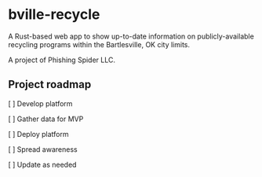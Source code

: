 # bville-recycle

A Rust-based web app to show up-to-date information on publicly-available recycling programs within the Bartlesville, OK city limits. 

A project of Phishing Spider LLC. 

## Project roadmap

[ ] Develop platform

[ ] Gather data for MVP

[ ] Deploy platform

[ ] Spread awareness

[ ] Update as needed 

